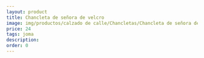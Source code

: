 ```yaml
---
layout: product
title: Chancleta de señora de velcro
image: img/productos/calzado de calle/Chancletas/Chancleta de señora de velcro=24=joma.webp
price: 24
tags: joma
description: 
order: 0
---
```

